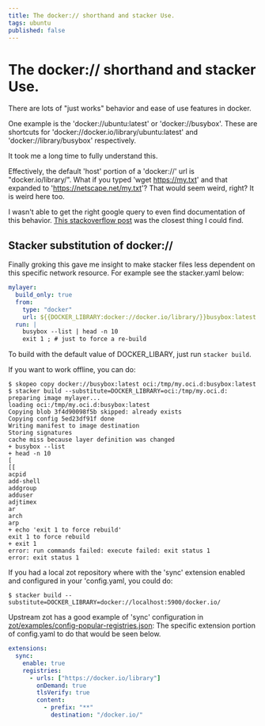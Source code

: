 ```yaml
---
title: The docker:// shorthand and stacker Use.
tags: ubuntu
published: false
---
```

# The docker:// shorthand and stacker Use.
There are lots of "just works" behavior and ease of use features in docker.

One example is the 'docker://ubuntu:latest' or 'docker://busybox'.
These are shortcuts for 'docker://docker.io/library/ubuntu:latest' and 'docker://library/busybox' respectively.

It took me a long time to fully understand this.

Effectively, the default 'host' portion of a 'docker://' url is "docker.io/library/".  What if you typed 'wget https://my.txt' and that expanded to 'https://netscape.net/my.txt'?  That would seem weird, right?  It is weird here too.

I wasn't able to get the right google query to even find documentation of this behavior.  [This stackoverflow post](https://stackoverflow.com/questions/66393937/naming-to-docker-io-explanation-and-prevention) was the closest thing I could find.


## Stacker substitution of docker://
Finally groking this gave me insight to make stacker files less dependent on this specific network resource. For example see the stacker.yaml below:

```yaml
mylayer:
  build_only: true
  from:
    type: "docker"
    url: ${{DOCKER_LIBRARY:docker://docker.io/library/}}busybox:latest
  run: |
    busybox --list | head -n 10
    exit 1 ; # just to force a re-build
```

To build with the default value of DOCKER_LIBARY, just run `stacker build`.

If you want to work offline, you can do:

```
$ skopeo copy docker://busybox:latest oci:/tmp/my.oci.d:busybox:latest
$ stacker build --substitute=DOCKER_LIBRARY=oci:/tmp/my.oci.d:
preparing image mylayer...
loading oci:/tmp/my.oci.d:busybox:latest
Copying blob 3f4d90098f5b skipped: already exists  
Copying config 5ed23df91f done  
Writing manifest to image destination
Storing signatures
cache miss because layer definition was changed
+ busybox --list
+ head -n 10
[
[[
acpid
add-shell
addgroup
adduser
adjtimex
ar
arch
arp
+ echo 'exit 1 to force rebuild'
exit 1 to force rebuild
+ exit 1
error: run commands failed: execute failed: exit status 1
error: exit status 1
```

If you had a local zot repository where with the 'sync' extension enabled and configured in your 'config.yaml, you could do:

    $ stacker build --substitute=DOCKER_LIBRARY=docker://localhost:5900/docker.io/

Upstream zot has a good example of 'sync' configuration in [zot/examples/config-popular-registries.json](https://github.com/project-zot/zot/blob/main/examples/config-popular-registries.json): The specific extension portion of config.yaml to do that would be seen below.

```yaml
extensions:
  sync:
    enable: true
    registries:
      - urls: ["https://docker.io/library"]
        onDemand: true
        tlsVerify: true
        content:
          - prefix: "**"
            destination: "/docker.io/"
```

